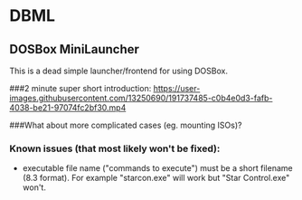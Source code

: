 # DBML

## DOSBox MiniLauncher

This is a dead simple launcher/frontend for using DOSBox.

###2 minute super short introduction:
https://user-images.githubusercontent.com/13250690/191737485-c0b4e0d3-fafb-4038-be21-97074fc2bf30.mp4

###What about more complicated cases (eg. mounting ISOs)?


### Known issues (that most likely won't be fixed):
- executable file name ("commands to execute") must be a short filename (8.3 format). For example "starcon.exe" will work but "Star Control.exe" won't.
